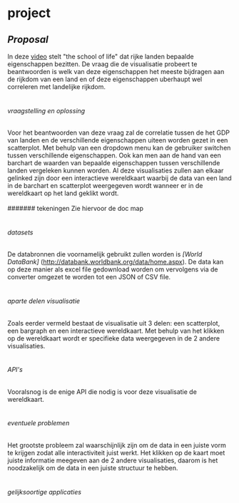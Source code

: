 # **project**

## *Proposal*
In deze [video](https://www.youtube.com/watch?v=Y9zThcMJzQU) stelt "the school of life" dat rijke landen bepaalde eigenschappen bezitten.
De vraag die de visualisatie probeert te beantwoorden is welk van deze eigenschappen het meeste bijdragen aan de rijkdom van een land en of deze eigenschappen uberhaupt wel correleren met landelijke rijkdom. 
<br></br>
###### vraagstelling en oplossing
Voor het beantwoorden van deze vraag zal de correlatie tussen de het GDP van landen en de verschillende eigenschappen uiteen worden gezet in een scatterplot. Met behulp van een dropdown menu kan de gebruiker switchen tussen verschillende eigenschappen.
Ook kan men aan de hand van een barchart de waarden van bepaalde eigenschappen tussen verschillende landen vergeleken kunnen worden. Al deze visualisaties zullen aan elkaar gelinked zijn door een interactieve wereldkaart waarbij de data van een land in de barchart en scatterplot weergegeven wordt wanneer er in de wereldkaart op het land geklikt wordt. 
<br></br>
####### tekeningen
Zie hiervoor de doc map
<br></br>
###### datasets
De databronnen die voornamelijk gebruikt zullen worden is *[World DataBank]* (http://databank.worldbank.org/data/home.aspx). De data kan op deze manier als excel file gedownload worden om vervolgens via de converter omgezet te worden tot een JSON of CSV file.
<br></br>
###### aparte delen visualisatie
Zoals eerder vermeld bestaat de visualisatie uit 3 delen: een scatterplot, een bargraph en een interactieve wereldkaart. Met behulp van het klikken op de wereldkaart wordt er specifieke data weergegeven in de 2 andere visualisaties.
<br></br>
###### API's
Vooralsnog is de enige API die nodig is voor deze visualisatie de wereldkaart.
<br></br>
###### eventuele problemen
Het grootste probleem zal waarschijnlijk zijn om de data in een juiste vorm te krijgen zodat alle interactiviteit juist werkt. Het klikken op de kaart moet juiste informatie meegeven aan de 2 andere visualisaties, daarom is het noodzakelijk om de data in een juiste structuur te hebben.
<br></br>
###### gelijksoortige applicaties


